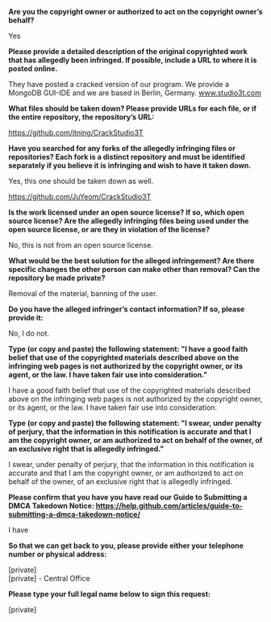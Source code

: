 **Are you the copyright owner or authorized to act on the copyright owner’s behalf?** 

Yes 

**Please provide a detailed description of the original copyrighted work that has allegedly been infringed. If possible, include a URL to where it is posted online.**

They have posted a cracked version of our program. We provide a MongoDB GUI-IDE and we are based in Berlin, Germany. 
www.studio3t.com

**What files should be taken down? Please provide URLs for each file, or if the entire repository, the repository’s URL:**

https://github.com/itning/CrackStudio3T

**Have you searched for any forks of the allegedly infringing files or repositories? Each fork is a distinct repository and must be identified separately if you believe it is infringing and wish to have it taken down.** 

Yes, this one should be taken down as well.

https://github.com/JuYeom/CrackStudio3T

**Is the work licensed under an open source license? If so, which open source license? Are the allegedly infringing files being used under the open source license, or are they in violation of the license?**
 
No, this is not from an open source license.

**What would be the best solution for the alleged infringement? Are there specific changes the other person can make other than removal? Can the repository be made private?** 

Removal of the material, banning of the user.

**Do you have the alleged infringer’s contact information? If so, please provide it:**

No, I do not.

**Type (or copy and paste) the following statement: "I have a good faith belief that use of the copyrighted materials described above on the infringing web pages is not authorized by the copyright owner, or its agent, or the law. I have taken fair use into consideration."**

I have a good faith belief that use of the copyrighted materials described above on the infringing web pages is not authorized by the copyright owner, or its agent, or the law. I have taken fair use into consideration.

**Type (or copy and paste) the following statement: "I swear, under penalty of perjury, that the information in this notification is accurate and that I am the copyright owner, or am authorized to act on behalf of the owner, of an exclusive right that is allegedly infringed."**

I swear, under penalty of perjury, that the information in this notification is accurate and that I am the copyright owner, or am authorized to act on behalf of the owner, of an exclusive right that is allegedly infringed.

**Please confirm that you have you have read our Guide to Submitting a DMCA Takedown Notice: https://help.github.com/articles/guide-to-submitting-a-dmca-takedown-notice/**

I have

**So that we can get back to you, please provide either your telephone number or physical address:**

[private]  
[private] - Central Office 

**Please type your full legal name below to sign this request:**

[private]
